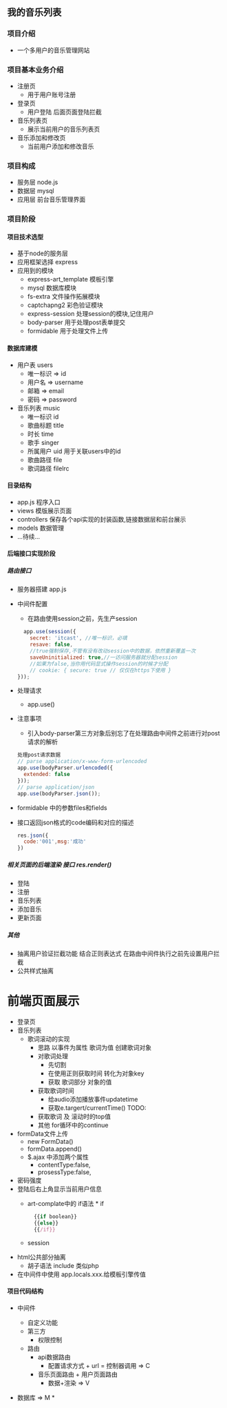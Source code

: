 
## 我的音乐列表

### 项目介绍
* 一个多用户的音乐管理网站
### 项目基本业务介绍
* 注册页
  * 用于用户账号注册
* 登录页
  * 用户登陆 后面页面登陆拦截
* 音乐列表页
  * 展示当前用户的音乐列表页
* 音乐添加和修改页
  * 当前用户添加和修改音乐

### 项目构成
* 服务层 node.js
* 数据层 mysql
* 应用层 前台音乐管理界面

### 项目阶段

#### 项目技术选型
* 基于node的服务层
* 应用框架选择 express
* 应用到的模块
  * express-art_template  模板引擎
  * mysql  数据库模块
  * fs-extra  文件操作拓展模块
  * captchapng2  彩色验证模块
  * express-session 处理session的模块,记住用户
  * body-parser  用于处理post表单提交
  * formidable   用于处理文件上传

#### 数据库建模

* 用户表 users
  * 唯一标识 => id
  * 用户名 => username
  * 邮箱 => email
  * 密码 => password
* 音乐列表 music
  * 唯一标识 id
  * 歌曲标题  title
  * 时长  time
  * 歌手  singer
  * 所属用户 uid 用于关联users中的id
  * 歌曲路径  file
  * 歌词路径 filelrc

#### 目录结构

* app.js 程序入口
* views 模版展示页面
* controllers 保存各个api实现的封装函数,链接数据层和前台展示
* models  数据管理
* ...待续...

#### 后端接口实现阶段
##### 路由接口  
* 服务器搭建 app.js
* 中间件配置
  * 在路由使用session之前，先生产session
  ```` javascript
    app.use(session({
      secret: 'itcast', //唯一标识，必填
      resave: false, 
      //true强制保存,不管有没有改动session中的数据，依然重新覆盖一次
      saveUninitialized: true,//一访问服务器就分配session
      //如果为false,当你用代码显式操作session的时候才分配
      // cookie: { secure: true // 仅仅在https下使用 }
  }));
  ````

* 处理请求
  * app.use()
* 注意事项
  * 引入body-parser第三方对象后别忘了在处理路由中间件之前进行对post请求的解析
  ```` javascript
  处理post请求数据
  // parse application/x-www-form-urlencoded
  app.use(bodyParser.urlencoded({
    extended: false
  }));
  // parse application/json
  app.use(bodyParser.json());
  ````
* formidable 中的参数files和fields
* 接口返回json格式的code编码和对应的描述
  ```` javascript
  res.json({
    code:'001',msg:'成功'
  })
  ````


##### 相关页面的后端渲染  接口 res.render()

* 登陆
* 注册
* 音乐列表
* 添加音乐
* 更新页面

##### 其他
* 抽离用户验证拦截功能 结合正则表达式 在路由中间件执行之前先设置用户拦截
* 公共样式抽离
# 前端页面展示

* 登录页
* 音乐列表
  * 歌词滚动的实现
    * 思路 以事件为属性 歌词为值 创建歌词对象
    * 对歌词处理
      * 先切割
      * 在使用正则获取时间  转化为对象key
      * 获取 歌词部分 对象的值
    * 获取歌词时间
      * 给audio添加播放事件updatetime
      * 获取e.targert/currentTime() TODO:
    * 获取歌词 及 滚动时的top值
    * 其他 for循环中的continue 
* formData文件上传
  * new FormData()
  * formData.append()
  * $.ajax 中添加两个属性
    * contentType:false,
    * prosessType:false,
* 密码强度
* 登陆后右上角显示当前用户信息  
  * art-complate中的 if语法         * if
      
      ````javascript
        {{if boolean}}
        {{else}}
        {{/if}}
      ````
  * session
* html公共部分抽离 
  * 胡子语法 include 类似php
* 在中间件中使用 app.locals.xxx.给模板引擎传值
#### 项目代码结构
* 中间件
  * 自定义功能
  * 第三方
    * 权限控制
  * 路由
    * api数据路由
      * 配置请求方式 + url = 控制器调用 => C
    * 音乐页面路由 + 用户页面路由
      * 数据+渲染  => V

* 数据库  => M
  * 